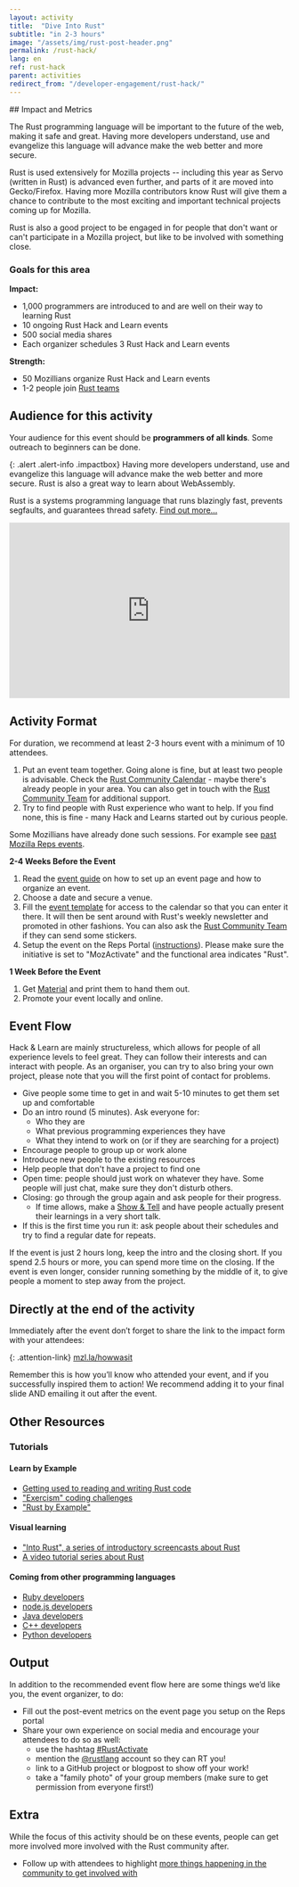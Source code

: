 ```yaml
---
layout: activity
title:  "Dive Into Rust"
subtitle: "in 2-3 hours"
image: "/assets/img/rust-post-header.png"
permalink: /rust-hack/
lang: en
ref: rust-hack
parent: activities
redirect_from: "/developer-engagement/rust-hack/"
---
```


<div class="col-md-3 hidden-xs pull-right" markdown="1">
## Impact and Metrics

The Rust programming language will be important to the future of the web, making it safe and great. Having more developers understand, use and evangelize this language will advance make the web better and more secure.

Rust is used extensively for Mozilla projects -- including this year as Servo (written in Rust) is advanced even further, and parts of it are moved into Gecko/Firefox. Having more Mozilla contributors know Rust will give them a chance to contribute to the most exciting and important technical projects coming up for Mozilla.

Rust is also a good project to be engaged in for people that don't want or can't participate in a Mozilla project, but like to be involved with something close.

### Goals for this area

__Impact:__

* 1,000 programmers are introduced to and are well on their way to learning Rust
* 10 ongoing Rust Hack and Learn events
* 500 social media shares
* Each organizer schedules 3 Rust Hack and Learn events

__Strength:__

* 50 Mozillians organize Rust Hack and Learn events
* 1-2 people join [Rust teams]

[Rust teams]: https://www.rust-lang.org/en-US/team.html

## Audience for this activity

Your audience for this event should be **programmers of all kinds**. Some outreach to beginners can be done.
</div>

<div class="col-md-9" markdown="1">

{: .alert .alert-info .impactbox}
<span class="glyphicon glyphicon-ok-circle" aria-hidden="true"></span>
Having more developers understand, use and evangelize this language will advance make the web better and more secure. Rust is also a great way to learn about WebAssembly.

Rust is a systems programming language that runs blazingly fast, prevents segfaults, and guarantees thread safety. [Find out more...](https://www.rust-lang.org)

<p>
  <iframe style="max-width:100%;" width="560" height="315" src="https://www.youtube.com/embed/8EPsnf_ZYU0" frameborder="0" allowfullscreen></iframe>
</p>


## Activity Format

For duration, we recommend at least 2-3 hours event with a minimum of 10 attendees.

1. Put an event team together. Going alone is fine, but at least two people is advisable. Check the [Rust Community Calendar](https://calendar.google.com/calendar/embed?src=apd9vmbc22egenmtu5l6c5jbfc@group.calendar.google.com) - maybe there's already people in your area. You can also get in touch with  the [Rust Community Team](mailto:community@rust-lang.org) for additional support.
2. Try to find people with Rust experience who want to help. If you find none, this is fine - many Hack and Learns started out by curious people.

Some Mozillians have already done such sessions. For example see [past Mozilla Reps events](https://reps.mozilla.org/events/#/period/past/category/rust/).

**2-4 Weeks Before the Event**

1. Read the [event guide](/eventguide/) on how to set up an event page and how to organize an event.
1. Choose a date and secure a venue.
1. Fill the [event template](https://github.com/rust-community/events-team/issues/new?template=new_meetup.md&labels=meetup,mozilla-activities) for access to the calendar so that you can enter it there.  It will then be sent around with Rust's weekly newsletter and promoted in other fashions. You can also ask the [Rust Community Team](mailto:community@rust-lang.org?subject=[SWAG]) if they can send some stickers.
1. Setup the event on the Reps Portal ([instructions](https://wiki.mozilla.org/ReMo/SOPs/Event_hosting)). Please make sure the initiative is set to "MozActivate" and the functional area indicates "Rust".

**1 Week Before the Event**

1. Get [Material](https://github.com/rust-community/resources) and print them to hand them out.
1. Promote your event locally and online.

## Event Flow

Hack & Learn are mainly structureless, which allows for people of all experience levels to feel great. They can follow their interests and can interact with people. As an organiser, you can try to also bring your own project, please note that you will the first point of contact for problems.

* Give people some time to get in and wait 5-10 minutes to get them set up and comfortable
* Do an intro round (5 minutes). Ask everyone for:
  - Who they are
  - What previous programming experiences they have
  - What they intend to work on (or if they are searching for a project)
* Encourage people to group up or work alone
* Introduce new people to the existing resources
* Help people that don't have a project to find one
* Open time: people should just work on whatever they have. Some people will just chat, make sure they don't disturb others.
* Closing: go through the group again and ask people for their progress.
  - If time allows, make a [Show \& Tell](https://en.wikipedia.org/wiki/Show_and_tell_(education)) and have people actually present their learnings in a very short talk.
* If this is the first time you run it: ask people about their schedules and try to find a regular date for repeats.

If the event is just 2 hours long, keep the intro and the closing short. If you spend 2.5 hours or more, you can spend more time on the closing. If the event is even longer, consider running something by the middle of it, to give people a moment to step away from the project.

## Directly at the end of the activity
Immediately after the event don’t forget to share the link to the impact form with your attendees:

{: .attention-link}
[mzl.la/howwasit](http://mzl.la/howwasit)

Remember this is how you’ll know who attended your event, and if you successfully inspired them to action! We recommend adding it to your final slide AND emailing it out after the event.

## Other Resources

### Tutorials

#### Learn by Example

* [Getting used to reading and writing Rust code](https://github.com/carols10cents/rustlings)
* ["Exercism" coding challenges](http://exercism.io/languages/rust/about)
* ["Rust by Example"](https://rustbyexample.com/index.html)

#### Visual learning

* ["Into Rust", a series of introductory screencasts about Rust](http://intorust.com/)
* [A video tutorial series about Rust](https://www.youtube.com/playlist?list=PL0Fqs05rod8D80WKBCeT326CT8vcAm_N9)

#### Coming from other programming languages

* [Ruby developers](http://www.rustforrubyists.com/book/book.html)
* [node.js developers](https://github.com/Mercateo/rust-for-node-developers#rust-for-node-developers)
* [Java developers](https://mixitconf.org/en/2017/rust-for-java-developers)
* [C++ developers](https://github.com/nrc/r4cppp#rust-for-systems-programmers)
* [Python developers](http://lucumr.pocoo.org/2015/5/27/rust-for-pythonistas/)


## Output
In addition to the recommended event flow here are some things we’d like you, the event organizer, to do:

* Fill out the post-event metrics on the event page you setup on the Reps portal
* Share your own experience on social media and encourage your attendees to do so as well:
  * use the hashtag [#RustActivate]
  * mention the [@rustlang] account so they can RT you!
  * link to a GitHub project or blogpost to show off your work!
  * take a "family photo" of your group members (make sure to get permission from everyone first!)

[#RustActivate]: https://twitter.com/search?f=tweets&q=%23RustActivate&src=typd
[@rustlang]: https://twitter.com/rustlang

## Extra
While the focus of this activity should be on these events, people can get more involved more involved with the Rust community after.

* Follow up with attendees to highlight [more things happening in the community to get involved with](https://www.rust-lang.org/en-US/community.html)
</div>
